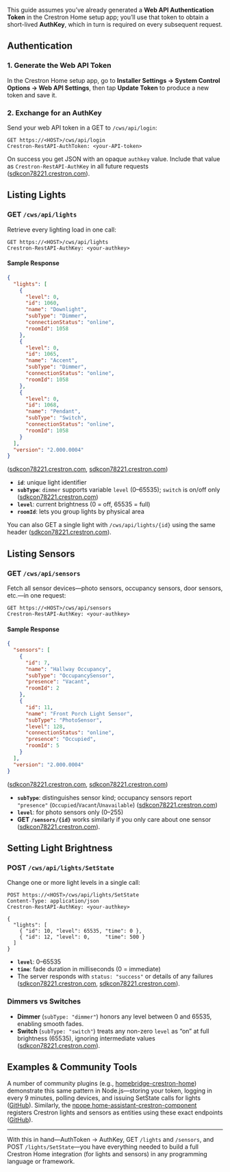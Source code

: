 This guide assumes you’ve already generated a **Web API Authentication Token** in the Crestron Home setup app; you’ll use that token to obtain a short-lived **AuthKey**, which in turn is required on every subsequent request.

## Authentication

### 1. Generate the Web API Token

In the Crestron Home setup app, go to **Installer Settings → System Control Options → Web API Settings**, then tap **Update Token** to produce a new token and save it.

### 2. Exchange for an AuthKey

Send your web API token in a GET to `/cws/api/login`:

```http
GET https://<HOST>/cws/api/login
Crestron-RestAPI-AuthToken: <your-API-token>
```

On success you get JSON with an opaque `authkey` value. Include that value as `Crestron-RestAPI-AuthKey` in all future requests ([sdkcon78221.crestron.com][2]).

## Listing Lights

### GET `/cws/api/lights`

Retrieve every lighting load in one call:

```http
GET https://<HOST>/cws/api/lights
Crestron-RestAPI-AuthKey: <your-authkey>
```

#### Sample Response

```json
{
  "lights": [
    {
      "level": 0,
      "id": 1060,
      "name": "Downlight",
      "subType": "Dimmer",
      "connectionStatus": "online",
      "roomId": 1058
    },
    {
      "level": 0,
      "id": 1065,
      "name": "Accent",
      "subType": "Dimmer",
      "connectionStatus": "online",
      "roomId": 1058
    },
    {
      "level": 0,
      "id": 1068,
      "name": "Pendant",
      "subType": "Switch",
      "connectionStatus": "online",
      "roomId": 1058
    }
  ],
  "version": "2.000.0004"
}
```

([sdkcon78221.crestron.com][3], [sdkcon78221.crestron.com][4])

* **`id`**: unique light identifier
* **`subType`**: `dimmer` supports variable `level` (0–65535); `switch` is on/off only ([sdkcon78221.crestron.com][4])
* **`level`**: current brightness (0 = off, 65535 = full)
* **`roomId`**: lets you group lights by physical area

You can also GET a single light with `/cws/api/lights/{id}` using the same header ([sdkcon78221.crestron.com][3]).

## Listing Sensors

### GET `/cws/api/sensors`

Fetch all sensor devices—photo sensors, occupancy sensors, door sensors, etc.—in one request:

```http
GET https://<HOST>/cws/api/sensors
Crestron-RestAPI-AuthKey: <your-authkey>
```

#### Sample Response

```json
{
  "sensors": [
    {
      "id": 7,
      "name": "Hallway Occupancy",
      "subType": "OccupancySensor",
      "presence": "Vacant",
      "roomId": 2
    },
    {
      "id": 11,
      "name": "Front Porch Light Sensor",
      "subType": "PhotoSensor",
      "level": 128,
      "connectionStatus": "online",
      "presence": "Occupied",
      "roomId": 5
    }
  ],
  "version": "2.000.0004"
}
```

([sdkcon78221.crestron.com][5], [sdkcon78221.crestron.com][4])

* **`subType`**: distinguishes sensor kind; occupancy sensors report `"presence"` (`Occupied`/`Vacant`/`Unavailable`) ([sdkcon78221.crestron.com][4])
* **`level`**: for photo sensors only (0–255)
* **GET `/sensors/{id}`** works similarly if you only care about one sensor ([sdkcon78221.crestron.com][5]).

## Setting Light Brightness

### POST `/cws/api/lights/SetState`

Change one or more light levels in a single call:

```http
POST https://<HOST>/cws/api/lights/SetState
Content-Type: application/json
Crestron-RestAPI-AuthKey: <your-authkey>

{
  "lights": [
    { "id": 10, "level": 65535, "time": 0 },
    { "id": 12, "level": 0,     "time": 500 }
  ]
}
```

* **`level`**: 0–65535
* **`time`**: fade duration in milliseconds (0 = immediate)
* The server responds with `status: "success"` or details of any failures ([sdkcon78221.crestron.com][3], [sdkcon78221.crestron.com][6]).

### Dimmers vs Switches

* **Dimmer** (`subType: "dimmer"`) honors any level between 0 and 65535, enabling smooth fades.
* **Switch** (`subType: "switch"`) treats any non-zero `level` as “on” at full brightness (65535), ignoring intermediate values ([sdkcon78221.crestron.com][4]).

## Examples & Community Tools

A number of community plugins (e.g., [homebridge-crestron-home](https://github.com/evgolsh/homebridge-crestron-home)) demonstrate this same pattern in Node.js—storing your token, logging in every 9 minutes, polling devices, and issuing SetState calls for lights ([GitHub][7]). Similarly, the [npope home-assistant-crestron-component](https://github.com/npope/home-assistant-crestron-component) registers Crestron lights and sensors as entities using these exact endpoints ([GitHub][8]).

---

With this in hand—AuthToken → AuthKey, GET `/lights` and `/sensors`, and POST `/lights/SetState`—you have everything needed to build a full Crestron Home integration (for lights and sensors) in any programming language or framework.

[1]: https://sdkcon78221.crestron.com/sdk/Crestron-Home-API/Content/Topics/Quick-Start/Overview.htm?utm_source=chatgpt.com "Overview | REST API for Crestron Home® OS Manual"
[2]: https://sdkcon78221.crestron.com/sdk/Crestron-Home-API/Content/Topics/API-Reference/Login-API.htm?utm_source=chatgpt.com "Login API | REST API for Crestron Home® OS Manual"
[3]: https://sdkcon78221.crestron.com/sdk/Crestron-Home-API/Content/Topics/API-Reference/Lights-API.htm "Lights API | REST API for Crestron Home® OS Manual"
[4]: https://sdkcon78221.crestron.com/sdk/Crestron-Home-API/Content/Topics/API-Reference/JSON-Payload-Fields.htm?utm_source=chatgpt.com "JSON Payload Fields - Crestron Electronics"
[5]: https://sdkcon78221.crestron.com/sdk/Crestron-Home-API/Content/Topics/API-Reference/Sensors-API.htm "Sensors API | REST API for Crestron Home® OS Manual"
[6]: https://sdkcon78221.crestron.com/sdk/Crestron-Home-API/Content/Topics/API-Reference/Lights-API.htm?utm_source=chatgpt.com "Lights API | REST API for Crestron Home® OS Manual"
[7]: https://github.com/evgolsh/homebridge-crestron-home?utm_source=chatgpt.com "Homebridge plugin for Crestron Home - GitHub"
[8]: https://github.com/npope/home-assistant-crestron-component?utm_source=chatgpt.com "npope/home-assistant-crestron-component - GitHub"
